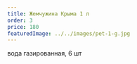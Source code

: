 ```yaml
---
title: Жемчужина Крыма 1 л
order: 3
price: 180
featuredImage: ../../images/pet-1-g.jpg
---
```


вода газированная, 6 шт
